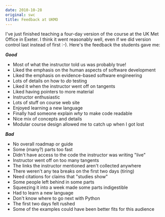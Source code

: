```yaml
---
date: 2010-10-28
original: swc
title: Feedback at UKMO
---
```

<p>I've just finished teaching a four-day version of the course at the UK Met Office in Exeter. I think it went reasonably well, even if we did version control last instead of first :-). Here's the feedback the students gave me:</p>
<p><strong><em>Good</em></strong></p>
<ul>
<li>Most of what the instructor told us was probably true!</li>
<li>Liked the emphasis on the human aspects of software development</li>
<li>Liked the emphasis on evidence-based software engineering</li>
<li>Lots of details on how to <em>do</em> testing</li>
<li>Liked it when the instructor went off on tangents</li>
<li>Liked having pointers to more material</li>
<li>Instructor enthusiastic</li>
<li>Lots of stuff on course web site</li>
<li>Enjoyed learning a new language</li>
<li>Finally had someone explain <em>why</em> to make code readable</li>
<li>Nice mix of concepts and details</li>
<li>Modular course design allowed me to catch up when I got lost</li>
</ul>
<p><strong><em>Bad</em></strong></p>
<ul>
<li>No overall roadmap or guide</li>
<li>Some (many?) parts too fast</li>
<li>Didn't have access to the code the instructor was writing "live"</li>
<li>Instructor went off on too many tangents</li>
<li>The links the instructor mentioned aren't collected anywhere</li>
<li>There weren't any tea breaks on the first two days (tiring)</li>
<li>Need citations for claims that "studies show"</li>
<li>Some people left behind in some parts</li>
<li>Squeezing it into a week made some parts indigestible</li>
<li>Had to learn a new language</li>
<li>Don't know where to go next with Python</li>
<li>The first two days felt rushed</li>
<li>Some of the examples could have been better fits for this audience</li>
</ul>
